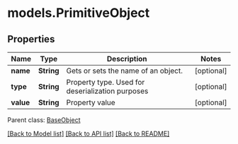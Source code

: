 # models.PrimitiveObject
## Properties
Name | Type | Description | Notes
------------ | ------------- | ------------- | -------------
**name** | **String** | Gets or sets the name of an object.              | [optional] 
**type** | **String** | Property type. Used for deserialization purposes              | [optional] 
**value** | **String** | Property value              | [optional] 

 Parent class: [BaseObject](BaseObject.md)

[[Back to Model list]](README.md#documentation-for-models) [[Back to API list]](README.md#documentation-for-api-endpoints) [[Back to README]](README.md)


